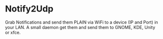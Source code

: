 # Notify2Udp

Grab Notifications and send them PLAIN via WiFi to a device (IP and Port) in your LAN. A small daemon get them and send them to GNOME, KDE, Unity or xfce.